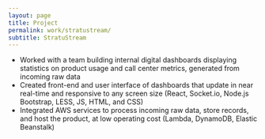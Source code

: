 ```yaml
---
layout: page
title: Project
permalink: work/stratustream/
subtitle: StratuStream
---
```


- Worked with a team building internal digital dashboards displaying statistics on product usage and call center
metrics, generated from incoming raw data
- Created front-end and user interface of dashboards that update in near real-time and responsive to any screen size
(React, Socket.io, Node.js Bootstrap, LESS, JS, HTML, and CSS)
- Integrated AWS services to process incoming raw data, store records, and host the product, at low operating cost
(Lambda, DynamoDB, Elastic Beanstalk)
